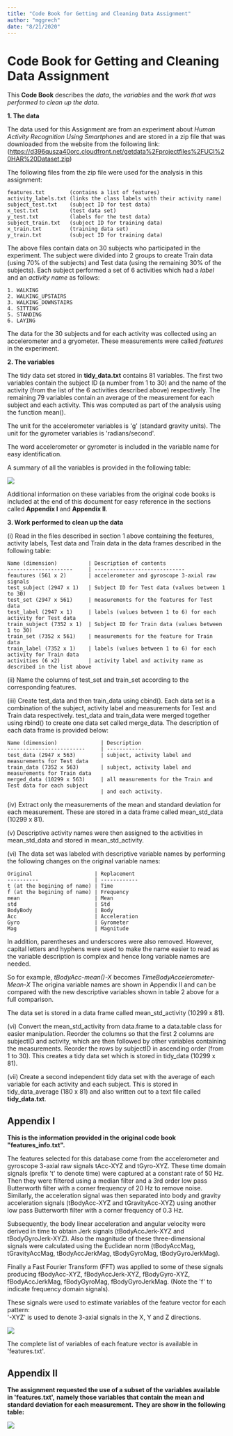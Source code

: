 ```yaml
---
title: "Code Book for Getting and Cleaning Data Assignment"
author: "mggrech"
date: "8/21/2020"
---
```

# Code Book for Getting and Cleaning Data Assignment

This **Code Book** describes the _data_, the _variables_ and the _work that was performed 
to clean up the data_.

**1. The data**

The data used for this Assignment are from an experiment about _Human Activity Recognition Using Smartphones_
and are stored in a zip file that was downloaded from the website from the following link:
(https://d396qusza40orc.cloudfront.net/getdata%2Fprojectfiles%2FUCI%20HAR%20Dataset.zip)

The following files from the zip file were used for the analysis in this assignment:

    features.txt        (contains a list of features)
    activity_labels.txt (links the class labels with their activity name)
    subject_test.txt    (subject ID for test data)
    x_test.txt          (test data set)
    y_test.txt          (labels for the test data)
    subject_train.txt   (subject ID for training data)
    x_train.txt         (training data set)
    y_train.txt         (subject ID for training data)

The above files contain data on 30 subjects who participated in the experiment. 
The subject were divided into 2 groups to create Train data (using 70% of the subjects) 
and Test data (using the remaining 30% of the subjects).
Each subject performed a set of 6 activities which had a _label_ and an _activity name_ as follows:

    1. WALKING
    2. WALKING_UPSTAIRS
    3. WALKING_DOWNSTAIRS
    4. SITTING
    5. STANDING
    6. LAYING

The data for the 30 subjects and for each activity was collected using an accelerometer 
and a gryometer. These measurements were called _features_ in the experiment.

**2. The variables**

The tidy data set stored in **tidy_data.txt** contains 81 variables. The first two variables
contain the subject ID (a number from 1 to 30) and the name of the activity (from the list of the 6
activities described above) respectively. The remaining 79 variables contain an average of the measurement
for each subject and each activity. This was computed as part of the analysis using the function mean().

The unit for the accelerometer variables is 'g' (standard gravity units). 
The unit for the gyrometer variables is 'radians/second'.

The word accelerometer or gyrometer is included in the variable name for easy identification.

A summary of all the variables is provided in the following table:

![](images/table.png)

Additional information on these variables from the original code books is included at the end
of this document for easy reference in the sections called **Appendix I** and **Appendix II**.

**3. Work performed to clean up the data**

(i) Read in the files described in section 1 above containing the feetures, 
activity labels, Test data and Train data in the data frames described in the following table:

    Name (dimension)          | Description of contents
    ---------------------     | -----------------------------
    feautures (561 x 2)       | accelerometer and gyroscope 3-axial raw signals 
    test_subject (2947 x 1)   | Subject ID for Test data (values between 1 to 30)
    test_set (2947 x 561)     | measurements for the features for Test data       
    test_label (2947 x 1)     | labels (values between 1 to 6) for each activity for Test data
    train_subject (7352 x 1)  | Subject ID for Train data (values between 1 to 30)
    train_set (7352 x 561)    | measurements for the feature for Train data   
    train_label (7352 x 1)    | labels (values between 1 to 6) for each activity for Train data
    activities (6 x2)         | activity label and activity name as described in the list above

(ii) Name the columns of test_set and train_set according to the corresponding features.

(iii) Create test_data and then train_data using cbind(). Each data set is a combination 
of the subject, activity label and measurements for Test and Train data respectively.
test_data and train_data were merged together using rbind() to create one data set called merge_data. 
The description of each data frame is provided below:

    Name (dimension)              | Description 
    -------------------------     | ------------
    test_data (2947 x 563)        | subject, activity label and measurements for Test data
    train_data (7352 x 563)       | subject, activity label and measurements for Train data
    merged_data (10299 x 563)     | all measurements for the Train and Test data for each subject 
                                  | and each activity.    

(iv) Extract only the measurements of the mean and standard deviation for each measurement.
These are stored in a data frame called mean_std_data (10299 x 81).

(v) Descriptive activity names were then assigned to the activities in mean_std_data and
stored in mean_std_activity.

(vi) The data set was labeled with descriptive variable names by performing
the following changes on the original variable names:

    Original                    | Replacement
    ----------                  | ------------
    t (at the begining of name) | Time
    f (at the begining of name) | Frequency
    mean                        | Mean
    std                         | Std
    BodyBody                    | Body
    Acc                         | Acceleration
    Gyro                        | Gyrometer
    Mag                         | Magnitude

In addition, parentheses and underscores were also removed. However, capital letters and 
hyphens were used to make the name easier to read as the variable description is complex and 
hence long variable names are needed. 

So for example, *tBodyAcc-mean()-X* becomes *TimeBodyAccelerometer-Mean-X*
The origina variable names are shown in Appendix II and can be compared with the 
new descriptive variables shown in table 2 above for a full comparison.

The data set is stored in a data frame called mean_std_activity (10299 x 81). 

(vi) Convert the mean_std_activity from data.frame to a data.table class for
easier manipulation. Reorder the columns so that the first 2 columns are subjectID 
and activity, which are then followed by other variables containing the measurements.
Reorder the rows by subjectID in ascending order (from 1 to 30). This creates a tidy data set 
which is stored in tidy_data (10299 x 81).

(vii) Create a second independent tidy data set with the average of each variable
for each activity and each subject. This is stored in tidy_data_average (180 x 81)
and also written out to a text file called **tidy_data.txt**.


## Appendix I

**This is the information provided in the original code book "features_info.txt".**

The features selected for this database come from the accelerometer and gyroscope 3-axial raw signals tAcc-XYZ and tGyro-XYZ. These time domain signals (prefix 't' to denote time) were captured at a constant rate of 50 Hz. Then they were filtered using a median filter and a 3rd order low pass Butterworth filter with a corner frequency of 20 Hz to remove noise. Similarly, the acceleration signal was then separated into body and gravity acceleration signals (tBodyAcc-XYZ and tGravityAcc-XYZ) using another low pass Butterworth filter with a corner frequency of 0.3 Hz. 

Subsequently, the body linear acceleration and angular velocity were derived in time to obtain Jerk signals (tBodyAccJerk-XYZ and tBodyGyroJerk-XYZ). Also the magnitude of these three-dimensional signals were calculated using the Euclidean norm (tBodyAccMag, tGravityAccMag, tBodyAccJerkMag, tBodyGyroMag, tBodyGyroJerkMag). 

Finally a Fast Fourier Transform (FFT) was applied to some of these signals producing fBodyAcc-XYZ, fBodyAccJerk-XYZ, fBodyGyro-XYZ, fBodyAccJerkMag, fBodyGyroMag, fBodyGyroJerkMag. (Note the 'f' to indicate frequency domain signals). 

These signals were used to estimate variables of the feature vector for each pattern:  
'-XYZ' is used to denote 3-axial signals in the X, Y and Z directions.

![](images/features_1.PNG)

The complete list of variables of each feature vector is available in 'features.txt'. 

## Appendix II
**The assignment requested the use of a subset of the variables available in 'features.txt',**
**namely those variables that contain the mean and standard deviation for each measurement.** 
**They are show in the following table:**

![](images/features_2.png)
